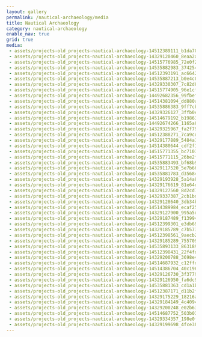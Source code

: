 ```yaml
---
layout: gallery
permalink: /nautical-archaeology/media
title: Nautical Archaeology
category: nautical-archaeology
enable_nav: true
grid: true
media: 
 - assets/projects-old_projects-nautical-archaeology-14512389111_b1da70ace1.jpg
 - assets/projects-old_projects-nautical-archaeology-14329120460_8eaa2a88de.jpg
 - assets/projects-old_projects-nautical-archaeology-14515776985_72e0f20e1e.jpg
 - assets/projects-old_projects-nautical-archaeology-14535882983_3742549326.jpg
 - assets/projects-old_projects-nautical-archaeology-14512393191_ac66421352.jpg
 - assets/projects-old_projects-nautical-archaeology-14535887213_b0e4c8d00f.jpg
 - assets/projects-old_projects-nautical-archaeology-14329330307_7c82d8a458.jpg
 - assets/projects-old_projects-nautical-archaeology-14515774905_96e1cf010a.jpg
 - assets/projects-old_projects-nautical-archaeology-14492682356_99fbefdbbd.jpg
 - assets/projects-old_projects-nautical-archaeology-14514381094_dd880ae5f0.jpg
 - assets/projects-old_projects-nautical-archaeology-14535886383_9ff7cb11f8.jpg
 - assets/projects-old_projects-nautical-archaeology-14329326127_3ffb0e9e07.jpg
 - assets/projects-old_projects-nautical-archaeology-14514679192_b198630e11.jpg
 - assets/projects-old_projects-nautical-archaeology-14492674266_1165a85b74.jpg
 - assets/projects-old_projects-nautical-archaeology-14329325967_fa2f79d10a.jpg
 - assets/projects-old_projects-nautical-archaeology-14512388271_7ca9cde8df.jpg
 - assets/projects-old_projects-nautical-archaeology-14329177889_5484a1a919.jpg
 - assets/projects-old_projects-nautical-archaeology-14514380644_cdf2f11aec.jpg
 - assets/projects-old_projects-nautical-archaeology-14515771355_bc7103effb.jpg
 - assets/projects-old_projects-nautical-archaeology-14515771115_26be2f185b.jpg
 - assets/projects-old_projects-nautical-archaeology-14535883493_bf68b9279a.jpg
 - assets/projects-old_projects-nautical-archaeology-14329117520_5e7b66646e.jpg
 - assets/projects-old_projects-nautical-archaeology-14535881783_d356849c14.jpg
 - assets/projects-old_projects-nautical-archaeology-14329193928_5a14a88f66.jpg
 - assets/projects-old_projects-nautical-archaeology-14329176619_81e64d7980.jpg
 - assets/projects-old_projects-nautical-archaeology-14329127560_8d2cd78ef7.jpg
 - assets/projects-old_projects-nautical-archaeology-14329337387_2cb1bd3be8.jpg
 - assets/projects-old_projects-nautical-archaeology-14329128640_3db34bda10.jpg
 - assets/projects-old_projects-nautical-archaeology-14514389984_ecaf254d0d.jpg
 - assets/projects-old_projects-nautical-archaeology-14329127900_995a5dcc29.jpg
 - assets/projects-old_projects-nautical-archaeology-14329187489_f13994c05a.jpg
 - assets/projects-old_projects-nautical-archaeology-14512399301_e3db69d0f4.jpg
 - assets/projects-old_projects-nautical-archaeology-14329185789_c7b5736a28.jpg
 - assets/projects-old_projects-nautical-archaeology-14512398561_9aecb23f15.jpg
 - assets/projects-old_projects-nautical-archaeology-14329185289_7557092971.jpg
 - assets/projects-old_projects-nautical-archaeology-14535893133_863189a260.jpg
 - assets/projects-old_projects-nautical-archaeology-14512398431_22f4fd4aa1.jpg
 - assets/projects-old_projects-nautical-archaeology-14329200788_3698e48f47.jpg
 - assets/projects-old_projects-nautical-archaeology-14514687932_c12ffda46e.jpg
 - assets/projects-old_projects-nautical-archaeology-14514386704_40c1961f8e.jpg
 - assets/projects-old_projects-nautical-archaeology-14329126730_3f377941c2.jpg
 - assets/projects-old_projects-nautical-archaeology-14329126950_fa6dc9a113.jpg
 - assets/projects-old_projects-nautical-archaeology-14535881363_cd1a1be0d8.jpg
 - assets/projects-old_projects-nautical-archaeology-14512387171_d11b2f7683.jpg
 - assets/projects-old_projects-nautical-archaeology-14329175229_18216a3ff2.jpg
 - assets/projects-old_projects-nautical-archaeology-14329184149_4c4094c16f.jpg
 - assets/projects-old_projects-nautical-archaeology-14329200248_e02b638149.jpg
 - assets/projects-old_projects-nautical-archaeology-14514687752_503b03a99f.jpg
 - assets/projects-old_projects-nautical-archaeology-14329334357_198e0f196c.jpg
 - assets/projects-old_projects-nautical-archaeology-14329199698_4fce381381.jpg
---
```


